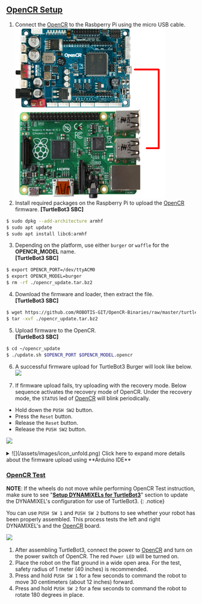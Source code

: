 
## [OpenCR Setup](#opencr-setup)

1. Connect the [OpenCR] to the Rasbperry Pi using the micro USB cable.  
![](/assets/images/platform/turtlebot3/opencr/opencr_setup.png)  
2. Install required packages on the Raspberry Pi to upload the [OpenCR] firmware.
**[TurtleBot3 SBC]**  
  ```bash
$ sudo dpkg --add-architecture armhf
$ sudo apt update
$ sudo apt install libc6:armhf
  ```

3. Depending on the platform, use either `burger` or `waffle` for the **OPENCR_MODEL** name.  
**[TurtleBot3 SBC]**  
  ```bash
$ export OPENCR_PORT=/dev/ttyACM0
$ export OPENCR_MODEL=burger
$ rm -rf ./opencr_update.tar.bz2
  ```

4. Download the firmware and loader, then extract the file.  
**[TurtleBot3 SBC]**  
  ```bash
$ wget https://github.com/ROBOTIS-GIT/OpenCR-Binaries/raw/master/turtlebot3/ROS2/latest/opencr_update.tar.bz2
$ tar -xvf ./opencr_update.tar.bz2
  ```

5. Upload firmware to the OpenCR.  
**[TurtleBot3 SBC]**  
  ```bash
$ cd ~/opencr_update
$ ./update.sh $OPENCR_PORT $OPENCR_MODEL.opencr
  ```

6. A successful firmware upload for TurtleBot3 Burger will look like below.  
  ![](/assets/images/platform/turtlebot3/opencr/shell01.png)

7. If firmware upload fails, try uploading with the recovery mode. Below sequence activates the recovery mode of OpenCR. Under the recovery mode, the `STATUS` led of [OpenCR] will blink periodically.
  - Hold down the `PUSH SW2` button.
  - Press the `Reset` button.
  - Release the `Reset` button.
  - Release the `PUSH SW2` button.  
  
  ![](/assets/images/parts/controller/opencr10/bootloader_19.png)


<details>
<summary>
![](/assets/images/icon_unfold.png) Click here to expand more details about the firmware upload using **Arduino IDE**
</summary>
Please be aware that [OpenCR] board manager **does not support Arduino IDE on ARM based SBC such as Raspberry Pi or NVidia Jetson**.  
In order to upload the [OpenCR] firmware using Arduino IDE, please follow the below instructions on your PC.
{: .notice--danger}

1. If you are using Linux, please configure the USB port for OpenCR. For other OS(OSX or Windows), you can skip this step.  
  ```bash
$ wget https://raw.githubusercontent.com/ROBOTIS-GIT/OpenCR/master/99-opencr-cdc.rules
$ sudo cp ./99-opencr-cdc.rules /etc/udev/rules.d/
$ sudo udevadm control --reload-rules
$ sudo udevadm trigger
$ sudo apt install libncurses5-dev:i386
  ```
2. Install Arduino IDE.
  - [Download the latest Arduino IDE](https://www.arduino.cc/en/software)

3. After completing the installation, run Arduino IDE.

4. Press `Ctrl` + `,` to open the Preferences menu

5. Enter below address in the `Additional Boards Manager URLs`.  
  ```bash
https://raw.githubusercontent.com/ROBOTIS-GIT/OpenCR/master/arduino/opencr_release/package_opencr_index.json
  ```  
  ![](/assets/images/platform/turtlebot3/preparation/ide1.png)

6. Open the TurtleBot3 firmware. Depending on your platform, please select the correct firmware.
  - Burger : ***File > Examples > Turtlebot3 ROS2 > turtlebot3_burger***
  - Waffle/Waffle Pi : ***File > Examples > Turtlebot3 ROS2 > turtlebot3_waffle***

7. Connect [OpenCR] to the PC and Select ***OpenCR > OpenCR Board*** from ***Tools > Board*** menu.

8. Select the [OpenCR] connected USB port from ***Tools > Port*** menu.

9. Upload the TurtleBot3 firmware sketch with `Ctrl` + `U` or the upload icon.  
  ![](/assets/images/platform/turtlebot3/opencr/o2.png)  
  ![](/assets/images/platform/turtlebot3/opencr/o3.png)

10. If firmware upload fails, try uploading with the recovery mode. Below sequence activates the recovery mode of OpenCR. Under the recovery mode, the `STATUS` led of [OpenCR] will blink periodically.
  - Hold down the `PUSH SW2` button.
  - Press the `Reset` button.
  - Release the `Reset` button.
  - Release the `PUSH SW2` button.
  ![](/assets/images/parts/controller/opencr10/bootloader_19.png)
</details>

### [OpenCR Test](#opencr-test)

**NOTE**: If the wheels do not move while performing OpenCR Test instruction, make sure to see "**[Setup DYNAMIXELs for TurtleBot3](/docs/en/platform/turtlebot3/faq/#setup-dynamixels-for-turtlebot3)**" section to update the DYNAMIXEL's configuration for use of TurtleBot3.
{: .notice}

You can use `PUSH SW 1` and `PUSH SW 2` buttons to see whether your robot has been properly assembled. This process tests the left and right DYNAMIXEL's and the [OpenCR] board.

![](/assets/images/platform/turtlebot3/opencr/opencr_models.png)

1. After assembling TurtleBot3, connect the power to [OpenCR] and turn on the power switch of OpenCR. The red `Power LED` will be turned on.
2. Place the robot on the flat ground in a wide open area. For the test, safety radius of 1 meter (40 inches) is recommended.
3. Press and hold `PUSH SW 1` for a few seconds to command the robot to move 30 centimeters (about 12 inches) forward.
4. Press and hold `PUSH SW 2` for a few seconds to command the robot to rotate 180 degrees in place.

[OpenCR]: /docs/en/parts/controller/opencr10/
